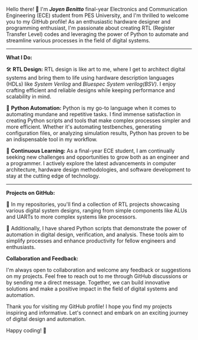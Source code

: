 Hello there! 👋 I'm  ***Joyen Benitto***  final-year Electronics and Communication Engineering (ECE) student from PES University, and I'm thrilled to welcome you to my GitHub profile! As an enthusiastic hardware designer and programming enthusiast, I'm passionate about creating RTL (Register Transfer Level) codes and leveraging the power of Python to automate and streamline various processes in the field of digital systems.

---

**What I Do:**

🛠️ **RTL Design:** RTL design is like art to me, where I get to architect digital systems and bring them to life using hardware description languages (HDLs) like *System Verilog* and *Bluespec System verilog(BSV)*. I enjoy crafting efficient and reliable designs while keeping performance and scalability in mind.

🐍 **Python Automation:** Python is my go-to language when it comes to automating mundane and repetitive tasks. I find immense satisfaction in creating Python scripts and tools that make complex processes simpler and more efficient. Whether it's automating testbenches, generating configuration files, or analyzing simulation results, Python has proven to be an indispensable tool in my workflow.

🚀 **Continuous Learning:** As a final-year ECE student, I am continually seeking new challenges and opportunities to grow both as an engineer and a programmer. I actively explore the latest advancements in computer architecture, hardware design methodologies, and software development to stay at the cutting edge of technology.

---

**Projects on GitHub:**

🔧 In my repositories, you'll find a collection of RTL projects showcasing various digital system designs, ranging from simple components like ALUs and UARTs to more complex systems like processors.

🐍 Additionally, I have shared Python scripts that demonstrate the power of automation in digital design, verification, and analysis. These tools aim to simplify processes and enhance productivity for fellow engineers and enthusiasts.

**Collaboration and Feedback:**

I'm always open to collaboration and welcome any feedback or suggestions on my projects. Feel free to reach out to me through GitHub discussions or by sending me a direct message. Together, we can build innovative solutions and make a positive impact in the field of digital systems and automation.

Thank you for visiting my GitHub profile! I hope you find my projects inspiring and informative. Let's connect and embark on an exciting journey of digital design and automation. 

Happy coding! 🚀

